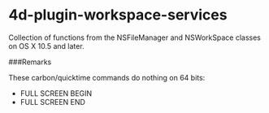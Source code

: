 4d-plugin-workspace-services
============================

Collection of functions from the NSFileManager and NSWorkSpace classes on OS X 10.5 and later.

###Remarks

These carbon/quicktime commands do nothing on 64 bits:

* FULL SCREEN BEGIN
* FULL SCREEN END
